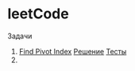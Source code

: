 # leetCode
Задачи
1) [Find Pivot Index](https://leetcode.com/explore/learn/card/array-and-string/201/introduction-to-array/1144/) [Решение](Solution/src/main/java/Solution/FindPivotIndex.java) [Тесты](Solution/src/test/java/FindPivotIndexTest.java)
2)